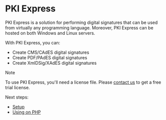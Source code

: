 ﻿# PKI Express

PKI Express is a solution for performing digital signatures that can be used from
virtually any programming language. Moreover, PKI Express can be hosted on both
Windows and Linux servers.

With PKI Express, you can:

* Create CMS/CAdES digital signatures
* Create PDF/PAdES digital signatures
* Create XmlDSig/XAdES digital signatures

> [!NOTE]
> To use PKI Express, you'll need a license file. Please [contact us](https://www.lacunasoftware.com/en/home/purchase) to get a free trial license.

Next steps:

* [Setup](setup/index.md)
* [Using on PHP](php/index.md)
